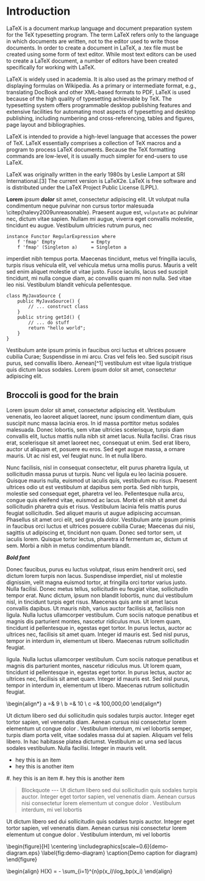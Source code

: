 
Introduction
==============

LaTeX is a document markup language and document preparation system for
the TeX typesetting program. The term LaTeX refers only to the language in
which documents are written, not to the editor used to write those documents.
In order to create a document in LaTeX, a .tex file must be created using some
form of text editor. While most text editors can be used to create a LaTeX
document, a number of editors have been created specifically for working with
LaTeX.

LaTeX is widely used in academia. It is also used as the primary method
of displaying formulas on Wikipedia. As a primary or intermediate format, e.g.,
translating DocBook and other XML-based formats to PDF, LaTeX is used because
of the high quality of typesetting achievable by TeX. The typesetting system
offers programmable desktop publishing features and extensive facilities for
automating most aspects of typesetting and desktop publishing, including
numbering and cross-referencing, tables and figures, page layout and
bibliographies.

LaTeX is intended to provide a high-level language that accesses the power of
TeX. LaTeX essentially comprises a collection of TeX macros and a program to
process LaTeX documents. Because the TeX formatting commands are 
low-level, it is usually much simpler for end-users to use LaTeX.

LaTeX was originally written in the early 1980s by Leslie Lamport at SRI
International.[3] The current version is LaTeX2e. LaTeX is
free software and is distributed under the LaTeX Project Public License (LPPL).

**Lorem** *ipsum* ***dolor*** sit amet, consectetur adipiscing elit. Ut volutpat nulla
condimentum neque pulvinar non cursus tortor malesuada \citep{halevy2009unreasonable}. 
Praesent augue est, `vulputate` ac pulvinar nec, dictum vitae sapien. Nullam mi
augue, viverra eget convallis molestie, tincidunt eu augue. Vestibulum
ultricies rutrum purus, nec

    instance Functor RegularExpression where
        f 'fmap' Empty             = Empty
        f 'fmap' (Singleton a)     = Singleton a

imperdiet nibh tempus porta. Maecenas tincidunt, metus vel fringilla iaculis,
turpis risus vehicula elit, vel vehicula metus urna mollis purus. Mauris a
velit sed enim aliquet molestie ut vitae justo. Fusce iaculis, lacus sed
suscipit tincidunt, mi nulla congue diam, ac convallis quam mi non nulla. Sed
vitae leo nisi. Vestibulum blandit vehicula pellentesque. 

    class MyJavaSource {
        public MyJavaSource() {
            // ... construct class
        }
        public string getId() {
            // ... do stuff
            return "hello world";
        }
    }

Vestibulum ante ipsum
primis in faucibus orci luctus et ultrices posuere cubilia Curae; Suspendisse
in mi arcu. Cras vel felis leo. Sed suscipit risus purus, sed convallis libero.
Aenean[^1] vestibulum est vitae ligula tristique quis dictum lacus sodales. Lorem
ipsum dolor sit amet, consectetur adipiscing elit.

Broccoli is good for the brain
--------------------------

Lorem ipsum dolor sit amet, consectetur adipiscing elit. Vestibulum venenatis,
leo laoreet aliquet laoreet, nunc ipsum condimentum diam, quis suscipit nunc
massa lacinia eros. In id massa porttitor metus sodales malesuada. Donec
lobortis, sem vitae ultricies scelerisque, turpis diam convallis elit, luctus
mattis nulla nibh sit amet lacus. Nulla facilisi. Cras risus erat, scelerisque
sit amet laoreet nec, consequat ut enim. Sed erat libero, auctor ut aliquam et,
posuere eu eros. Sed eget augue massa, a ornare mauris. Ut ac nisl est, vel
feugiat nunc. In et nulla libero.

Nunc facilisis, nisl in consequat consectetur, elit purus pharetra ligula, ut
sollicitudin massa purus ut turpis. Nunc vel ligula eu leo lacinia posuere.
Quisque mauris nulla, euismod ut iaculis quis, vestibulum eu risus. Praesent
ultrices odio ut est vestibulum at dapibus sem porta. Sed nibh turpis, molestie
sed consequat eget, pharetra vel leo. Pellentesque nulla arcu, congue quis
eleifend vitae, euismod ac lacus. Morbi et nibh sit amet dui sollicitudin
pharetra quis et risus. Vestibulum lacinia felis mattis purus feugiat
sollicitudin. Sed aliquet mauris ut augue adipiscing accumsan. Phasellus sit
amet orci elit, sed gravida dolor. Vestibulum ante ipsum primis in faucibus
orci luctus et ultrices posuere cubilia Curae; Maecenas dui nisi, sagittis ut
adipiscing et, tincidunt non quam. Donec sed tortor sem, ut iaculis lorem.
Quisque tortor lectus, pharetra id fermentum ac, dictum ut sem. Morbi a nibh in
metus condimentum blandit.

***Bold font***

Donec faucibus, purus eu luctus volutpat, risus enim hendrerit orci, sed dictum
lorem turpis non lacus. Suspendisse imperdiet, nisl ut molestie dignissim,
velit magna euismod tortor, at fringilla orci tortor varius justo. Nulla
facilisi. Donec metus tellus, sollicitudin eu feugiat vitae, sollicitudin
tempor erat. Nunc dictum, ipsum non blandit lobortis, nunc dui vestibulum nisl,
in tincidunt turpis eget risus. Maecenas quis ante sit amet lacus
convallis dapibus. Ut mauris nibh, varius auctor facilisis at, facilisis non
ligula. Nulla luctus ullamcorper vestibulum. Cum sociis natoque penatibus et
magnis dis parturient montes, nascetur ridiculus mus. Ut lorem quam, tincidunt
id pellentesque in, egestas eget tortor. In purus lectus, auctor ac ultrices
nec, facilisis sit amet quam. Integer id mauris est. Sed nisl purus, tempor in
interdum in, elementum ut libero. Maecenas rutrum sollicitudin feugiat.

ligula. Nulla luctus ullamcorper vestibulum. Cum sociis natoque penatibus et
magnis dis parturient montes, nascetur ridiculus mus. Ut lorem quam, tincidunt
id pellentesque in, egestas eget tortor. In purus lectus, auctor ac ultrices
nec, facilisis sit amet quam. Integer id mauris est. Sed nisl purus, tempor in
interdum in, elementum ut libero. Maecenas rutrum sollicitudin feugiat.

\begin{align*}
a =& 9 \\
b =& 10 \\
c =& 100,000,00
\end{align*}

Ut dictum libero sed dui sollicitudin quis sodales turpis auctor. Integer eget
tortor sapien, vel venenatis diam. Aenean cursus nisi consectetur lorem
elementum ut congue dolor . Vestibulum interdum, mi vel lobortis
semper, turpis diam porta velit, vitae sodales massa dui at sapien. Aliquam vel
felis libero. In hac habitasse platea dictumst. Vestibulum ac urna sed lacus
sodales vestibulum. Nulla facilisi. Integer in mauris velit.

* hey this is an item
* hey this is another item


#. hey this is an item
#. hey this is another item


> Blockquote ---
Ut dictum libero sed dui sollicitudin quis sodales turpis auctor. Integer eget
tortor sapien, vel venenatis diam. Aenean cursus nisi consectetur lorem
elementum ut congue dolor . Vestibulum interdum, mi vel lobortis

Ut dictum libero sed dui sollicitudin quis sodales turpis auctor. Integer eget
tortor sapien, vel venenatis diam. Aenean cursus nisi consectetur lorem
elementum ut congue dolor . Vestibulum interdum, mi vel lobortis

\begin{figure}[H]
  \centering
     \includegraphics[scale=0.6]{demo-diagram.eps}
  \label{fig:demo-diagram}
  \caption{Demo caption for diagram}
\end{figure}

\begin{align}
H(X) = - \sum_{i=1}^{n}p(x_i)\log_bp(x_i)
\end{align}

